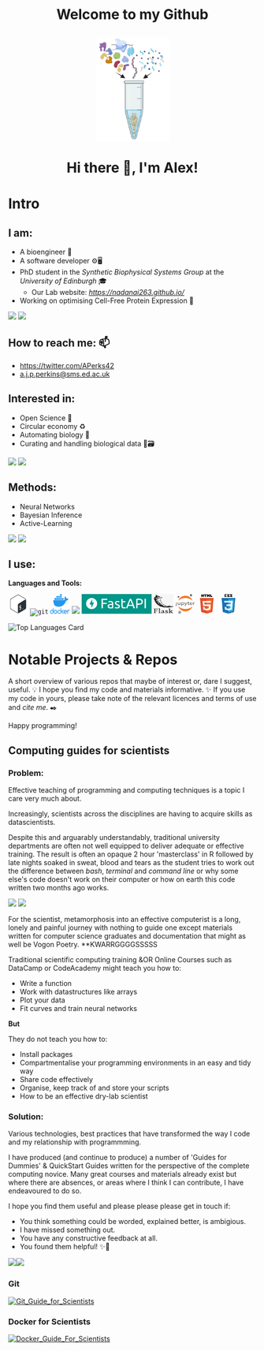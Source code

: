 <h1 align="center">
  
Welcome to my Github


<p align="center">
  <img width="150" src="https://github.com/aperkins19/aperkins19/blob/main/cfpslogo.png" />
</p>  

  
Hi there 👋, I'm Alex!

</h1>

# Intro


## I am:
* A bioengineer 🧬
* A software developer ⚙🖥️
* PhD student in the *Synthetic Biophysical Systems Group* at the *University of Edinburgh* 🎓
  - Our Lab website: *https://nadanai263.github.io/*
* Working on optimising Cell-Free Protein Expression 🧪


<img height="200" src="https://thumbs.gfycat.com/FearlessMetallicGreathornedowl-size_restricted.gif" /> <img height="200" src="https://thumbs.gfycat.com/BadSecondaryHapuka-size_restricted.gif" />

## How to reach me: 📫
* https://twitter.com/APerks42
* a.j.p.perkins@sms.ed.ac.uk

## Interested in:
* Open Science 🌱
* Circular economy ♻️
* Automating biology 🤖
* Curating and handling biological data 💾🗃️


<img height="200" src="https://thumbs.gfycat.com/DistantBreakableArrowana-size_restricted.gif" /> <img height="200" src="https://thumbs.gfycat.com/DetailedPotableBobolink-size_restricted.gif" />

## Methods:
* Neural Networks
* Bayesian Inference
* Active-Learning


<img height="200" src="https://thumbs.gfycat.com/BarrenUntimelyHairstreakbutterfly-size_restricted.gif" /> <img height="200" src="https://thumbs.gfycat.com/BrightAbandonedEarwig-size_restricted.gif" />


## I use:


**Languages and Tools:**  

<code><img src="https://raw.githubusercontent.com/devicons/devicon/master/icons/bash/bash-original.svg" alt="bash" width="40" height="40"/></code>
<code><img src="https://www.vectorlogo.zone/logos/git-scm/git-scm-icon.svg" alt="git" width="40" height="40"/></code>
<code><img src="https://github.com/aperkins19/aperkins19/blob/main/dockerlogo.png" alt="docker" width="40" height="40"/></code>
<code><img height="40" src="https://raw.githubusercontent.com/shinokada/shinokada/master/assets/python.png"></code>
<code><img src="https://github.com/aperkins19/aperkins19/blob/main/fastapilogo.png" alt="FastApi" height="40"/></code>
<code><img src="https://github.com/aperkins19/aperkins19/blob/main/flask.jpg" alt="Flask" width="40" height="40"/></code>
<code><img src="https://raw.githubusercontent.com/devicons/devicon/master/icons/jupyter/jupyter-original-wordmark.svg" alt="Jupyter" width="40" height="40"/></code>
<code><img src="https://raw.githubusercontent.com/devicons/devicon/master/icons/html5/html5-original-wordmark.svg" alt="html5" width="40" height="40"/></code>
<code><img src="https://raw.githubusercontent.com/devicons/devicon/master/icons/css3/css3-original-wordmark.svg" alt="css3" width="40" height="40"/></code>


![Top Languages Card](https://github-readme-stats.vercel.app/api/top-langs/?username=aperkins19)

# Notable Projects & Repos

A short overview of various repos that maybe of interest or, dare I suggest, useful. 💡
I hope you find my code and materials informative. ✨
If you use my code in yours, please take note of the relevant licences and terms of use and *cite me*. ✒️

Happy programming! 

## Computing guides for scientists

### Problem:

Effective teaching of programming and computing techniques is a topic I care very much about.

Increasingly, scientists across the disciplines are having to acquire skills as datascientists.

Despite this and arguarably understandably, traditional university departments are often not well equipped to deliver adequate or effective training. The result is often an opaque 2 hour 'masterclass' in R followed by late nights soaked in sweat, blood and tears as the student tries to work out the difference between *bash*, *terminal* and *command line* or why some else's code doesn't work on their computer or how on earth this code written two months ago works.

<img height="200" src="https://thumbs.gfycat.com/ActualBelovedGalapagosdove-size_restricted.gif" /> <img height="200" src="https://thumbs.gfycat.com/BackBogusAsiaticwildass-size_restricted.gif" />


For the scientist, metamorphosis into an effective computerist is a long, lonely and painful journey with nothing to guide one except materials written for computer science graduates and documentation that might as well be Vogon Poetry. **KWARRGGGGSSSSS 

Traditional scientific computing training &OR Online Courses such as DataCamp or CodeAcademy might teach you how to:

* Write a function
* Work with datastructures like arrays
* Plot your data
* Fit curves and train neural networks

**But**

They do not teach you how to:

* Install packages
* Compartmentalise your programming environments in an easy and tidy way
* Share code effectively
* Organise, keep track of and store your scripts
* How to be an effective dry-lab scientist

### Solution:

Various technologies, best practices that have transformed the way I code and my relationship with programmming. 

I have produced (and continue to produce) a number of 'Guides for Dummies' & QuickStart Guides written for the perspective of the complete computing novice. 
Many great courses and materials already exist but where there are absences, or areas where I think I can contribute, I have endeavoured to do so.

I hope you find them useful and please please please get in touch if:

* You think something could be worded, explained better, is ambigious.
* I have missed something out.
* You have any constructive feedback at all.
* You found them helpful! ✨🌱


<img height="200" src="https://thumbs.gfycat.com/PlushImperfectCottontail-size_restricted.gif" /><img height="200" src="https://thumbs.gfycat.com/HilariousFocusedIberianchiffchaff-size_restricted.gif" />



### Git

[![Git_Guide_for_Scientists](https://github-readme-stats.vercel.app/api/pin/?username=aperkins19&repo=Git_Guide_for_Scientists&show_owner=true)](https://github.com/aperkins19/Git_Guide_for_Scientists)

### Docker for Scientists

[![Docker_Guide_For_Scientists](https://github-readme-stats.vercel.app/api/pin/?username=aperkins19&repo=Docker_Guide_For_Scientists&show_owner=true)](https://github.com/aperkins19/Docker_Guide_For_Scientists)


